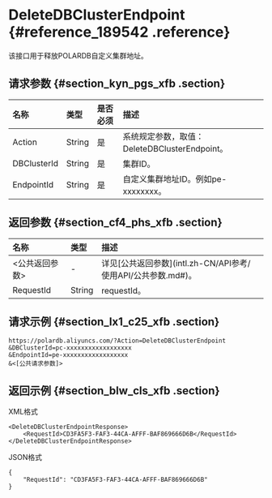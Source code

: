 # DeleteDBClusterEndpoint {#reference_189542 .reference}

该接口用于释放POLARDB自定义集群地址。

## 请求参数 {#section_kyn_pgs_xfb .section}

|名称|类型|是否必须|描述|
|:-|:-|:---|:-|
|Action|String|是|系统规定参数，取值：DeleteDBClusterEndpoint。|
|DBClusterId|String|是|集群ID。|
|EndpointId|String|是|自定义集群地址ID。例如pe-xxxxxxxx。|

## 返回参数 {#section_cf4_phs_xfb .section}

|名称|类型|描述|
|:-|:-|:-|
|<公共返回参数\>|-|详见[公共返回参数](intl.zh-CN/API参考/ 使用API/公共参数.md#)。|
|RequestId|String|requestId。|

## 请求示例 {#section_lx1_c25_xfb .section}

```
https://polardb.aliyuncs.com/?Action=DeleteDBClusterEndpoint
&DBClusterId=pc-xxxxxxxxxxxxxxxxxx
&EndpointId=pe-xxxxxxxxxxxxxxxxxx
&<[公共请求参数]>
```

## 返回示例 {#section_blw_cls_xfb .section}

XML格式

```
<DeleteDBClusterEndpointResponse>  
	<RequestId>CD3FA5F3-FAF3-44CA-AFFF-BAF869666D6B</RequestId>
</DeleteDBClusterEndpointResponse>
```

JSON格式

```
{
	"RequestId": "CD3FA5F3-FAF3-44CA-AFFF-BAF869666D6B"
}
```

